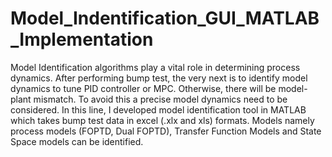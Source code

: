 # Model_Indentification_GUI_MATLAB_Implementation
Model Identification algorithms play a vital role in determining process dynamics. After performing bump test, the very next is to identify model dynamics to tune PID controller or MPC. Otherwise, there will be model-plant mismatch. To avoid this a precise model dynamics need to be considered. In this line, I developed model identification tool in MATLAB which takes bump test data in excel (.xlx and xls) formats. Models namely process models (FOPTD, Dual FOPTD), Transfer Function Models and State Space models can be identified.
